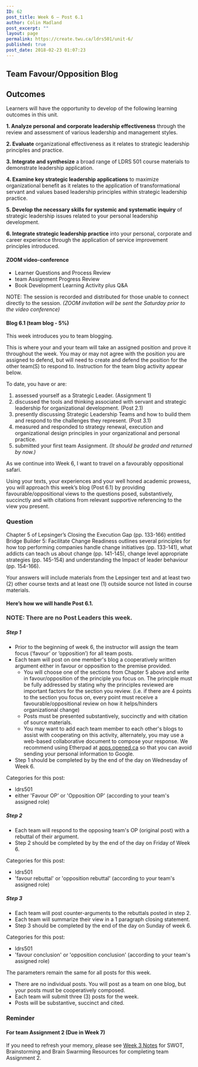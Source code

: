```yaml
---
ID: 62
post_title: Week 6 – Post 6.1
author: Colin Madland
post_excerpt: ""
layout: page
permalink: https://create.twu.ca/ldrs501/unit-6/
published: true
post_date: 2018-02-23 01:07:23
---
```

<h2>Team Favour/Opposition Blog</h2>
<h2><strong>Outcomes</strong></h2>
Learners will have the opportunity to develop of the following learning outcomes in this unit.

<strong>1. Analyze personal and corporate leadership effectiveness</strong> through the review and assessment of various leadership and management styles.

<strong>2. Evaluate</strong> organizational effectiveness as it relates to strategic leadership principles and practice.

<strong>3. Integrate and synthesize</strong> a broad range of LDRS 501 course materials to demonstrate leadership application.

<strong>4. Examine key strategic leadership applications</strong> to maximize organizational benefit as it relates to the application of transformational servant and values based leadership principles within strategic leadership practice.

<strong>5. Develop the necessary skills for systemic and systematic inquiry</strong> of strategic leadership issues related to your personal leadership development.

<strong>6. Integrate strategic leadership practice</strong> into your personal, corporate and career experience through the application of service improvement principles introduced.
<h4>ZOOM video-conference</h4>
<ul>
 	<li>Learner Questions and Process Review</li>
 	<li>team Assignment Progress Review</li>
 	<li>Book Development Learning Activity plus Q&amp;A</li>
</ul>
NOTE: The session is recorded and distributed for those unable to connect directly to the session. <em>(ZOOM invitation will be sent the Saturday prior to the video conference)</em>
<h4>Blog 6.1 (team blog - <strong>5%</strong>)</h4>
This week introduces you to team blogging.

This is where your and your team will take an assigned position and prove it throughout the week. You may or may not agree with the position you are assigned to defend, but will need to create and defend the position for the other team(S) to respond to. Instruction for the team blog activity appear below.

To date, you have or are:
<ol>
 	<li>assessed yourself as a Strategic Leader. (Assignment 1)</li>
 	<li>discussed the tools and thinking associated with servant and strategic leadership for organizational development. (Post 2.1)</li>
 	<li>presently discussing Strategic Leadership Teams and how to build them and respond to the challenges they represent. (Post 3.1)</li>
 	<li>measured and responded to strategy renewal, execution and organizational design principles in your organizational and personal practice.</li>
 	<li>submitted your first team Assignment. <em>(It should be graded and returned by now.)</em></li>
</ol>
As we continue into Week 6, I want to travel on a favourably oppositional safari.

Using your texts, your experiences and your well honed academic prowess, you will approach this week’s blog (Post 6.1) by providing favourable/oppositional views to the questions posed, substantively, succinctly and with citations from relevant supportive referencing to the view you present.
<h3>Question</h3>
Chapter 5 of Lepsinger’s Closing the Execution Gap (pp. 133-166) entitled Bridge Builder 5: Facilitate Change Readiness outlines several principles for how top performing companies handle change initiatives (pp. 133-141), what addicts can teach us about change (pp. 141-145), change level appropriate strategies (pp. 145-154) and understanding the Impact of leader behaviour (pp. 154-166).

Your answers will include materials from the Lepsinger text and at least two (2) other course texts and at least one (1) outside source not listed in course materials.
<h4>Here’s how we will handle Post 6.1.</h4>
<span style="float: none; background-color: transparent; color: #333333; font-family: -apple-system,BlinkMacSystemFont,'Segoe UI',Roboto,Oxygen-Sans,Ubuntu,Cantarell,'Helvetica Neue',sans-serif; font-size: 16px; font-style: normal; font-variant: normal; font-weight: 400; letter-spacing: normal; line-height: 22.4px; text-align: left; text-decoration: none; text-indent: 0px;"><strong>NOTE: There are no Post Leaders this week.</strong> </span>
<h5>Step 1</h5>
<ul>
 	<li>Prior to the beginning of week 6, the instructor will assign the team focus (‘favour’ or ‘opposition’) for all team posts.</li>
 	<li>Each team will post on one member's blog a cooperatively written argument either in favour or opposition to the premise provided.
<ul>
 	<li>You will choose one of the sections from Chapter 5 above and write in favour/opposition of the principle you focus on. The principle must be fully addressed by stating why the principles reviewed are important factors for the section you review. (i.e. if there are 4 points to the section you focus on, every point must receive a favourable/oppositional review on how it helps/hinders organizational change)</li>
 	<li>Posts must be presented substantively, succinctly and with citation of source materials.</li>
 	<li>You may want to add each team member to each other's blogs to assist with cooperating on this activity, alternately, you may use a web-based collaborative document to compose your response. We recommend using Etherpad at <a href="https://apps.opened.ca">apps.opened.ca</a> so that you can avoid sending your personal information to Google.</li>
</ul>
</li>
 	<li>Step 1 should be completed by by the end of the day on Wednesday of Week 6.</li>
</ul>
Categories for this post:
<ul>
 	<li>ldrs501</li>
 	<li>either 'Favour OP' or 'Opposition OP' (according to your team's assigned role)</li>
</ul>
<h5>Step 2</h5>
<ul>
 	<li>Each team will respond to the opposing team's OP (original post) with a rebuttal of their argument.</li>
 	<li>Step 2 should be completed by by the end of the day on Friday of Week 6.</li>
</ul>
Categories for this post:
<ul>
 	<li>ldrs501</li>
 	<li>'favour rebuttal' or 'opposition rebuttal' (according to your team's assigned role)</li>
</ul>
<h5>Step 3</h5>
<ul>
 	<li>Each team will post counter-arguments to the rebuttals posted in step 2.</li>
 	<li>Each team will summarize their view in a 1 paragraph closing statement.</li>
 	<li>Step 3 should be completed by the end of the day on Sunday of week 6.</li>
</ul>
Categories for this post:
<ul>
 	<li>ldrs501</li>
 	<li>'favour conclusion' or 'opposition conclusion' (according to your team's assigned role)</li>
</ul>
The parameters remain the same for all posts for this week.
<ul>
 	<li>There are no individual posts. You will post as a team on one blog, but your posts must be cooperatively composed.</li>
 	<li>Each team will submit three (3) posts for the week.</li>
 	<li>Posts will be substantive, succinct and cited.</li>
</ul>
<h3>Reminder</h3>
<h4>For team Assignment 2 (Due in Week 7)</h4>
If you need to refresh your memory, please see <a href="https://create.twu.ca/ldrs501/unit-3/">Week 3 Notes</a> for SWOT, Brainstorming and Brain Swarming Resources for completing team Assignment 2.